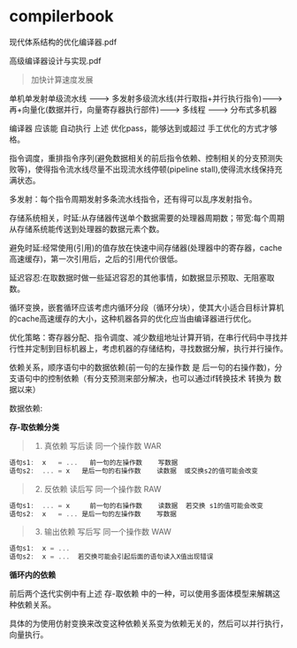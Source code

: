 # compilerbook

现代体系结构的优化编译器.pdf

高级编译器设计与实现.pdf

> 加快计算速度发展

单机单发射单级流水线 ---> 多发射多级流水线(并行取指+并行执行指令)---> 再+向量化(数据并行，向量寄存器执行部件)---> 多线程 ---> 分布式多机器

编译器 应该能 自动执行 上述 优化pass，能够达到或超过 手工优化的方式才够格。

指令调度，重排指令序列(避免数据相关的前后指令依赖、控制相关的分支预测失败等)，使得指令流水线尽量不出现流水线停顿(pipeline stall),使得流水线保持充满状态。

多发射：每个指令周期发射多条流水线指令，还有得可以乱序发射指令。

存储系统相关，时延:从存储器传送单个数据需要的处理器周期数；带宽:每个周期从存储系统能传送到处理器的数据元素个数。

避免时延:经常使用(引用)的值存放在快速中间存储器(处理器中的寄存器，cache高速缓存)，第一次引用后，之后的引用代价很低。

延迟容忍:在取数据时做一些延迟容忍的其他事情，如数据显示预取、无阻塞取数。

循环变换，嵌套循环应该考虑内循环分段（循环分块），使其大小适合目标计算机的cache高速缓存的大小，这种机器各异的优化应当由编译器进行优化。

优化策略：寄存器分配、指令调度、减少数组地址计算开销，在串行代码中寻找并行性并定制到目标机器上，考虑机器的存储结构，寻找数据分解，执行并行操作。

依赖关系，顺序语句中的数据依赖(前一句的左操作数 是 后一句的右操作数)，分支语句中的控制依赖（有分支预测来部分解决，也可以通过if转换技术 转换为 数据以来）


数据依赖:

**存-取依赖分类**

> 1. 真依赖     写后读 同一个操作数 WAR
```c
语句s1:  x   = ...   前一句的左操作数    写数据
语句s2:  ... = x   是后一句的右操作数    读数据  或交换s2的值可能会改变
```

> 2. 反依赖     读后写 同一个操作数 RAW
```c
语句s1:  ... = x     前一句的右操作数    读数据  若交换 s1的值可能会改变
语句s2:  x   = ... 是后一句的左操作数    写数据
```

> 3. 输出依赖   写后写 同一个操作数 WAW
```c
语句s1:  x = ...
语句s2:  x = ...  若交换可能会引起后面的语句读入X值出现错误
```

**循环内的依赖**

前后两个迭代实例中有上述 存-取依赖 中的一种，可以使用多面体模型来解耦这种依赖关系。

具体的为使用仿射变换来改变这种依赖关系变为依赖无关的，然后可以并行执行，向量执行。







